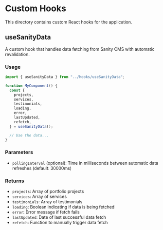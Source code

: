 # Custom Hooks

This directory contains custom React hooks for the application.

## useSanityData

A custom hook that handles data fetching from Sanity CMS with automatic revalidation.

### Usage

```jsx
import { useSanityData } from "../hooks/useSanityData";

function MyComponent() {
  const {
    projects,
    services,
    testimonials,
    loading,
    error,
    lastUpdated,
    refetch,
  } = useSanityData();

  // Use the data...
}
```

### Parameters

- `pollingInterval` (optional): Time in milliseconds between automatic data refreshes (default: 30000ms)

### Returns

- `projects`: Array of portfolio projects
- `services`: Array of services
- `testimonials`: Array of testimonials
- `loading`: Boolean indicating if data is being fetched
- `error`: Error message if fetch fails
- `lastUpdated`: Date of last successful data fetch
- `refetch`: Function to manually trigger data fetch
